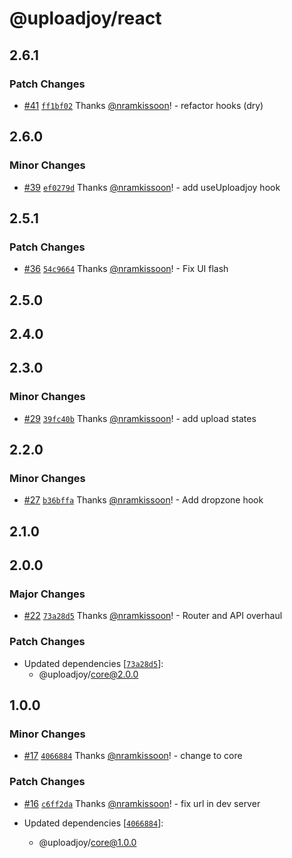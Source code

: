 # @uploadjoy/react

## 2.6.1

### Patch Changes

- [#41](https://github.com/Uploadjoy/uploadjoy/pull/41) [`ff1bf02`](https://github.com/Uploadjoy/uploadjoy/commit/ff1bf02cb2ee52caaf2fdee52b63c611bc7069aa) Thanks [@nramkissoon](https://github.com/nramkissoon)! - refactor hooks (dry)

## 2.6.0

### Minor Changes

- [#39](https://github.com/Uploadjoy/uploadjoy/pull/39) [`ef0279d`](https://github.com/Uploadjoy/uploadjoy/commit/ef0279dadbc7404901ca0a2b22df7d867b413668) Thanks [@nramkissoon](https://github.com/nramkissoon)! - add useUploadjoy hook

## 2.5.1

### Patch Changes

- [#36](https://github.com/Uploadjoy/uploadjoy/pull/36) [`54c9664`](https://github.com/Uploadjoy/uploadjoy/commit/54c96644c14a027be9cdef016d60407bff45f8da) Thanks [@nramkissoon](https://github.com/nramkissoon)! - Fix UI flash

## 2.5.0

## 2.4.0

## 2.3.0

### Minor Changes

- [#29](https://github.com/Uploadjoy/uploadjoy/pull/29) [`39fc40b`](https://github.com/Uploadjoy/uploadjoy/commit/39fc40b26193fb05dafaddd89463c135dfa4b832) Thanks [@nramkissoon](https://github.com/nramkissoon)! - add upload states

## 2.2.0

### Minor Changes

- [#27](https://github.com/Uploadjoy/uploadjoy/pull/27) [`b36bffa`](https://github.com/Uploadjoy/uploadjoy/commit/b36bffaf4b270654102009a1689e0e3a05338d15) Thanks [@nramkissoon](https://github.com/nramkissoon)! - Add dropzone hook

## 2.1.0

## 2.0.0

### Major Changes

- [#22](https://github.com/Uploadjoy/uploadjoy/pull/22) [`73a28d5`](https://github.com/Uploadjoy/uploadjoy/commit/73a28d5cfc11a04776ed6b045d0b054f5b081de0) Thanks [@nramkissoon](https://github.com/nramkissoon)! - Router and API overhaul

### Patch Changes

- Updated dependencies [[`73a28d5`](https://github.com/Uploadjoy/uploadjoy/commit/73a28d5cfc11a04776ed6b045d0b054f5b081de0)]:
  - @uploadjoy/core@2.0.0

## 1.0.0

### Minor Changes

- [#17](https://github.com/Uploadjoy/uploadjoy/pull/17) [`4066884`](https://github.com/Uploadjoy/uploadjoy/commit/40668848dab24be28c46957ce39f345802a26341) Thanks [@nramkissoon](https://github.com/nramkissoon)! - change to core

### Patch Changes

- [#16](https://github.com/Uploadjoy/uploadjoy/pull/16) [`c6ff2da`](https://github.com/Uploadjoy/uploadjoy/commit/c6ff2dacbac36a8b1d32fb483fb88aa08276d012) Thanks [@nramkissoon](https://github.com/nramkissoon)! - fix url in dev server

- Updated dependencies [[`4066884`](https://github.com/Uploadjoy/uploadjoy/commit/40668848dab24be28c46957ce39f345802a26341)]:
  - @uploadjoy/core@1.0.0
